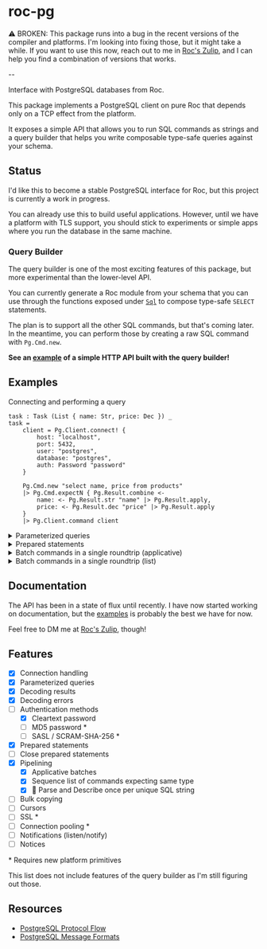 # roc-pg

⚠️ BROKEN: This package runs into a bug in the recent versions of the compiler and platforms. I'm looking into fixing those, but it might take a while. If you want to use this now, reach out to me in [Roc's Zulip](https://roc.zulipchat.com/#narrow/dm/489294-Agus-Zubiaga), and I can help you find a combination of versions that works.

--

Interface with PostgreSQL databases from Roc.

This package implements a PostgreSQL client on pure Roc that depends only on a TCP effect from the platform.

It exposes a simple API that allows you to run SQL commands as strings and a query builder that helps you write composable type-safe queries against your schema.

## Status

I'd like this to become a stable PostgreSQL interface for Roc, but this project is currently a work in progress.

You can already use this to build useful applications. However, until we have a platform with TLS support, you should stick to experiments or simple apps where you run the database in the same machine.

### Query Builder

The query builder is one of the most exciting features of this package, but more experimental than the lower-level API.

You can currently generate a Roc module from your schema that you can use through the functions exposed under [`Sql`](./src/Sql.roc) to compose type-safe `SELECT` statements.

The plan is to support all the other SQL commands, but that's coming later. In the meantime, you can perform those by creating a raw SQL command with `Pg.Cmd.new`.

**See an [example](./examples/store) of a simple HTTP API built with the query builder!**

## Examples

Connecting and performing a query

```roc
task : Task (List { name: Str, price: Dec }) _
task =
    client = Pg.Client.connect! {
        host: "localhost",
        port: 5432,
        user: "postgres",
        database: "postgres",
        auth: Password "password"
    }

    Pg.Cmd.new "select name, price from products"
    |> Pg.Cmd.expectN { Pg.Result.combine <-
        name: <- Pg.Result.str "name" |> Pg.Result.apply,
        price: <- Pg.Result.dec "price" |> Pg.Result.apply
    }
    |> Pg.Client.command client
```

<details>
<summary>
Parameterized queries
</summary>

```roc
Pg.Cmd.new "select name, price from products where id = $1"
|> Pg.Cmd.bind [ Pg.Cmd.u32 productId ]
|> Pg.Cmd.expect1 { Pg.Result.combine <-
    name: <- Pg.Result.str "name" |> Pg.Result.apply,
    price: <- Pg.Result.dec "price" |> Pg.Result.apply
}
|> Pg.Client.command client
```

</details>

<details>
<summary>
Prepared statements
</summary>

```roc
selectUser <-
    "select email from users where id = $1"
    |> Pg.Client.prepare { client, name: "selectUser" }
    |> await

selectUser
|> Pg.Cmd.bind [ Pg.Cmd.u32 userId ]
|> Pg.Cmd.expect1 (Pg.Result.str "email")
|> Pg.Client.command client
```

</details>

<details>
<summary>
Batch commands in a single roundtrip (applicative)
</summary>

```elm
Pg.Batch.succeed \email -> \products -> { email, products }
|> Pg.Batch.with
    (
        selectUser
        |> Pg.Cmd.bind [ Pg.Cmd.u32 userId ]
        |> Pg.Cmd.expect1 (Pg.Result.str "email")
    )
|> Pg.Batch.with
    (
        Pg.Cmd.new
            """
            select name, price from products
            inner join orders on orders.product_id = products.id
            where orders.id = $1
            """
        |> Pg.Cmd.bind [ Pg.Cmd.u32 orderId ]
        |> Pg.Cmd.expectN (
            Pg.Result.succeed {
                name: <- Pg.Result.str "name" |> Pg.Result.apply,
                price: <- Pg.Result.dec "price" |> Pg.Result.apply
            }
        )
    )
|> Pg.Client.batch client
```

Note: `selectUser` referes to prepared statement in the previous example

</details>

<details>
<summary>
Batch commands in a single roundtrip (list)
</summary>

```elm
updateCmd = \product ->
    Pg.Cmd.new "update products set desc = $1 where id = $2"
    |> Pg.Cmd.bind [ Pg.Cmd.str product.desc, Pg.Cmd.u32 product.id ]

productsToUpdate
|> List.map updateCmd
|> Pg.Batch.sequence
|> Pg.Client.batch client
```

Note: `roc-pg` automatically reuses statements in a batch by only parsing (and describing) once per unique SQL string. This also works with applicative batches.

</details>

## Documentation

The API has been in a state of flux until recently. I have now started working on documentation, but the [examples](./examples) is probably the best we have for now.

Feel free to DM me at [Roc's Zulip](https://roc.zulipchat.com/#narrow/dm/489294-Agus-Zubiaga), though!

## Features

-   [x] Connection handling
-   [x] Parameterized queries
-   [x] Decoding results
-   [x] Decoding errors
-   [ ] Authentication methods
    -   [x] Cleartext password
    -   [ ] MD5 password \*
    -   [ ] SASL / SCRAM-SHA-256 \*
-   [x] Prepared statements
-   [ ] Close prepared statements
-   [x] Pipelining
    -   [x] Applicative batches
    -   [x] Sequence list of commands expecting same type
    -   [x] 🚀 Parse and Describe once per unique SQL string
-   [ ] Bulk copying
-   [ ] Cursors
-   [ ] SSL \*
-   [ ] Connection pooling \*
-   [ ] Notifications (listen/notify)
-   [ ] Notices

\* Requires new platform primitives

This list does not include features of the query builder as I'm still figuring out those.

## Resources

-   [PostgreSQL Protocol Flow](https://www.postgresql.org/docs/current/protocol-flow.html)
-   [PostgreSQL Message Formats](https://www.postgresql.org/docs/current/protocol-message-formats.html)
